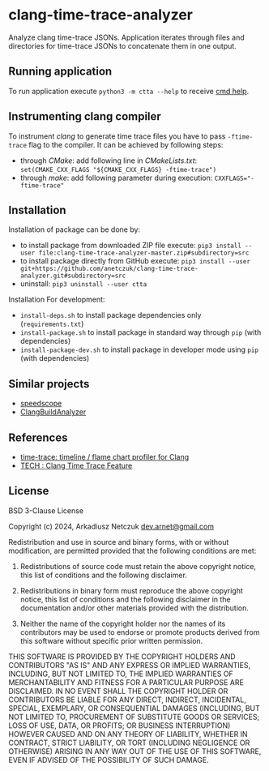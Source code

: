 # clang-time-trace-analyzer

Analyze clang time-trace JSONs. Application iterates through files and directories for time-trace JSONs to concatenate 
them in one output.


## Running application

To run application execute `python3 -m ctta --help` to receive [cmd help](doc/cmdargs.md).


## Instrumenting clang compiler

To instrument *clang* to generate time trace files you have to pass `-ftime-trace` flag to the compiler. It can be 
achieved by following steps:
- through *CMake*: add following line in *CMakeLists.txt*: `set(CMAKE_CXX_FLAGS "${CMAKE_CXX_FLAGS} -ftime-trace")`
- through *make*: add following parameter during execution: `CXXFLAGS="-ftime-trace"`


## Installation

Installation of package can be done by:
 - to install package from downloaded ZIP file execute: `pip3 install --user file:clang-time-trace-analyzer-master.zip#subdirectory=src`
 - to install package directly from GitHub execute: `pip3 install --user git+https://github.com/anetczuk/clang-time-trace-analyzer.git#subdirectory=src`
 - uninstall: `pip3 uninstall --user ctta`

Installation For development:
 - `install-deps.sh` to install package dependencies only (`requirements.txt`)
 - `install-package.sh` to install package in standard way through `pip` (with dependencies)
 - `install-package-dev.sh` to install package in developer mode using `pip` (with dependencies)


## Similar projects

- [speedscope](https://github.com/jlfwong/speedscope)
- [ClangBuildAnalyzer](https://github.com/aras-p/ClangBuildAnalyzer)


## References

- [time-trace: timeline / flame chart profiler for Clang](https://aras-p.info/blog/2019/01/16/time-trace-timeline-flame-chart-profiler-for-Clang/)
- [TECH : Clang Time Trace Feature](https://www.snsystems.com/technology/tech-blog/clang-time-trace-feature)


## License

BSD 3-Clause License

Copyright (c) 2024, Arkadiusz Netczuk <dev.arnet@gmail.com>

Redistribution and use in source and binary forms, with or without
modification, are permitted provided that the following conditions are met:

1. Redistributions of source code must retain the above copyright notice, this
   list of conditions and the following disclaimer.

2. Redistributions in binary form must reproduce the above copyright notice,
   this list of conditions and the following disclaimer in the documentation
   and/or other materials provided with the distribution.

3. Neither the name of the copyright holder nor the names of its
   contributors may be used to endorse or promote products derived from
   this software without specific prior written permission.

THIS SOFTWARE IS PROVIDED BY THE COPYRIGHT HOLDERS AND CONTRIBUTORS "AS IS"
AND ANY EXPRESS OR IMPLIED WARRANTIES, INCLUDING, BUT NOT LIMITED TO, THE
IMPLIED WARRANTIES OF MERCHANTABILITY AND FITNESS FOR A PARTICULAR PURPOSE ARE
DISCLAIMED. IN NO EVENT SHALL THE COPYRIGHT HOLDER OR CONTRIBUTORS BE LIABLE
FOR ANY DIRECT, INDIRECT, INCIDENTAL, SPECIAL, EXEMPLARY, OR CONSEQUENTIAL
DAMAGES (INCLUDING, BUT NOT LIMITED TO, PROCUREMENT OF SUBSTITUTE GOODS OR
SERVICES; LOSS OF USE, DATA, OR PROFITS; OR BUSINESS INTERRUPTION) HOWEVER
CAUSED AND ON ANY THEORY OF LIABILITY, WHETHER IN CONTRACT, STRICT LIABILITY,
OR TORT (INCLUDING NEGLIGENCE OR OTHERWISE) ARISING IN ANY WAY OUT OF THE USE
OF THIS SOFTWARE, EVEN IF ADVISED OF THE POSSIBILITY OF SUCH DAMAGE.
